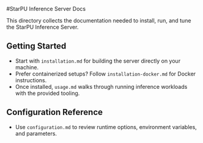#StarPU Inference Server Docs

This directory collects the documentation needed to install, run, and tune the StarPU Inference Server.

## Getting Started
- Start with `installation.md` for building the server directly on your machine.
- Prefer containerized setups? Follow `installation-docker.md` for Docker instructions.
- Once installed, `usage.md` walks through running inference workloads with the provided tooling.

## Configuration Reference
- Use `configuration.md` to review runtime options, environment variables, and parameters.
